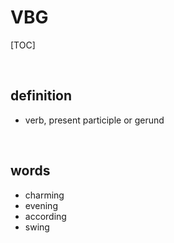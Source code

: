 # VBG

[TOC]

<br>

## definition

+ verb, present participle or gerund

<br>

## words

+ charming
+ evening
+ according
+ swing
